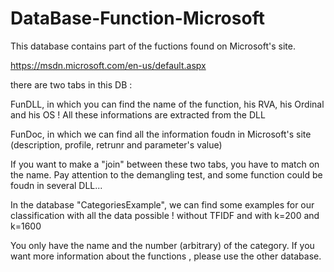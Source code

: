# DataBase-Function-Microsoft

This database contains part of the fuctions found on Microsoft's site. 

https://msdn.microsoft.com/en-us/default.aspx

there are two tabs in this DB : 

FunDLL, in which you can find the name of the function, his RVA, his Ordinal and his OS ! All these informations are extracted from the DLL

FunDoc, in which we can find all the information foudn in Microsoft's site (description, profile, retrunr and parameter's value) 

If you want to make a "join" between these two tabs, you have to match on the name. Pay attention to the demangling test, and some function could be foudn in several DLL... 


In the database "CategoriesExample", we can find some examples for our classification with all the data possible ! without TFIDF and with k=200 and k=1600 

You only have the name and the number (arbitrary) of the category. If you want more information about the functions , please use the other database. 